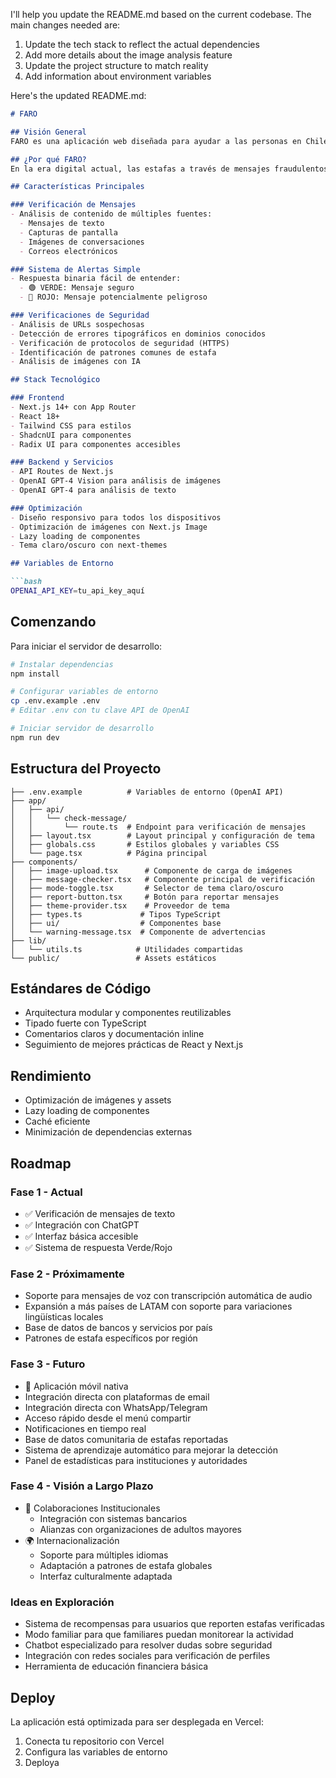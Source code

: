 I'll help you update the README.md based on the current codebase. The main changes needed are:

1. Update the tech stack to reflect the actual dependencies
2. Add more details about the image analysis feature
3. Update the project structure to match reality
4. Add information about environment variables

Here's the updated README.md:

```markdown:README.md
# FARO

## Visión General
FARO es una aplicación web diseñada para ayudar a las personas en Chile (y próximamente en más países de Latinoamérica) a verificar la legitimidad de mensajes recibidos a través de distintos canales de comunicación. Su principal objetivo es proteger a los usuarios, especialmente adultos mayores, contra estafas y fraudes en línea.

## ¿Por qué FARO?
En la era digital actual, las estafas a través de mensajes fraudulentos son cada vez más comunes, especialmente dirigidas a adultos mayores. FARO actúa como un faro de seguridad, iluminando el camino para identificar mensajes potencialmente peligrosos de manera simple y clara.

## Características Principales

### Verificación de Mensajes
- Análisis de contenido de múltiples fuentes:
  - Mensajes de texto
  - Capturas de pantalla
  - Imágenes de conversaciones
  - Correos electrónicos

### Sistema de Alertas Simple
- Respuesta binaria fácil de entender:
  - 🟢 VERDE: Mensaje seguro
  - 🔴 ROJO: Mensaje potencialmente peligroso

### Verificaciones de Seguridad
- Análisis de URLs sospechosas
- Detección de errores tipográficos en dominios conocidos
- Verificación de protocolos de seguridad (HTTPS)
- Identificación de patrones comunes de estafa
- Análisis de imágenes con IA

## Stack Tecnológico

### Frontend
- Next.js 14+ con App Router
- React 18+
- Tailwind CSS para estilos
- ShadcnUI para componentes
- Radix UI para componentes accesibles

### Backend y Servicios
- API Routes de Next.js
- OpenAI GPT-4 Vision para análisis de imágenes
- OpenAI GPT-4 para análisis de texto

### Optimización
- Diseño responsivo para todos los dispositivos
- Optimización de imágenes con Next.js Image
- Lazy loading de componentes
- Tema claro/oscuro con next-themes

## Variables de Entorno

```bash
OPENAI_API_KEY=tu_api_key_aquí
```

## Comenzando

Para iniciar el servidor de desarrollo:

```bash
# Instalar dependencias
npm install

# Configurar variables de entorno
cp .env.example .env
# Editar .env con tu clave API de OpenAI

# Iniciar servidor de desarrollo
npm run dev
```

## Estructura del Proyecto

```
├── .env.example          # Variables de entorno (OpenAI API)
├── app/
│   ├── api/
│   │   └── check-message/
│   │       └── route.ts  # Endpoint para verificación de mensajes
│   ├── layout.tsx        # Layout principal y configuración de tema
│   ├── globals.css       # Estilos globales y variables CSS
│   └── page.tsx          # Página principal
├── components/
│   ├── image-upload.tsx      # Componente de carga de imágenes
│   ├── message-checker.tsx   # Componente principal de verificación
│   ├── mode-toggle.tsx       # Selector de tema claro/oscuro
│   ├── report-button.tsx     # Botón para reportar mensajes
│   ├── theme-provider.tsx    # Proveedor de tema
│   ├── types.ts             # Tipos TypeScript
│   ├── ui/                  # Componentes base
│   └── warning-message.tsx  # Componente de advertencias
├── lib/
│   └── utils.ts            # Utilidades compartidas
└── public/                 # Assets estáticos
```

## Estándares de Código
- Arquitectura modular y componentes reutilizables
- Tipado fuerte con TypeScript
- Comentarios claros y documentación inline
- Seguimiento de mejores prácticas de React y Next.js

## Rendimiento
- Optimización de imágenes y assets
- Lazy loading de componentes
- Caché eficiente
- Minimización de dependencias externas


## Roadmap

### Fase 1 - Actual
- ✅ Verificación de mensajes de texto
- ✅ Integración con ChatGPT
- ✅ Interfaz básica accesible
- ✅ Sistema de respuesta Verde/Rojo

### Fase 2 - Próximamente
- Soporte para mensajes de voz con transcripción automática de audio
- Expansión a más países de LATAM con soporte para variaciones lingüísticas locales
- Base de datos de bancos y servicios por país
- Patrones de estafa específicos por región

### Fase 3 - Futuro
- 📱 Aplicación móvil nativa
- Integración directa con plataformas de email
- Integración directa con WhatsApp/Telegram
- Acceso rápido desde el menú compartir
- Notificaciones en tiempo real
- Base de datos comunitaria de estafas reportadas
- Sistema de aprendizaje automático para mejorar la detección
- Panel de estadísticas para instituciones y autoridades

### Fase 4 - Visión a Largo Plazo
- 🤝 Colaboraciones Institucionales
  - Integración con sistemas bancarios
  - Alianzas con organizaciones de adultos mayores
- 🌍 Internacionalización
  - Soporte para múltiples idiomas
  - Adaptación a patrones de estafa globales
  - Interfaz culturalmente adaptada

### Ideas en Exploración
- Sistema de recompensas para usuarios que reporten estafas verificadas
- Modo familiar para que familiares puedan monitorear la actividad
- Chatbot especializado para resolver dudas sobre seguridad
- Integración con redes sociales para verificación de perfiles
- Herramienta de educación financiera básica

## Deploy

La aplicación está optimizada para ser desplegada en Vercel:

1. Conecta tu repositorio con Vercel
2. Configura las variables de entorno
3. Deploya
